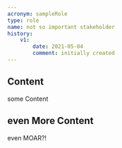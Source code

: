 ```yaml
---
acronym: sampleRole
type: role
name: not so important stakeholder
history:
    v1:
        date: 2021-05-04
        comment: initially created
---
```


## Content
some Content

## even More Content
even MOAR?!